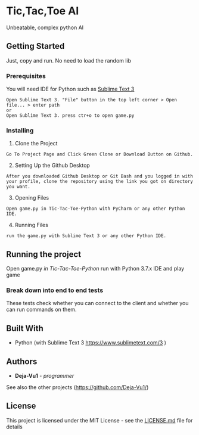 # Tic,Tac,Toe AI

Unbeatable, complex python AI


## Getting Started

Just, copy and run. No need to load the random lib

### Prerequisites

You will need IDE for Python such as [Sublime Text 3](https://www.sublimetext.com/3)

```
Open Sublime Text 3. "File" button in the top left corner > Open file... > enter path
or
Open Sublime Text 3. press ctr+o to open game.py
```

### Installing

1) Clone the Project

```
Go To Project Page and Click Green Clone or Download Button on Github.
```

2) Setting Up the Github Desktop

```
After you downloaded Github Desktop or Git Bash and you logged in with your profile, clone the repository using the link you got on directory you want.
```


3) Opening Files

```
Open game.py in Tic-Tac-Toe-Python with PyCharm or any other Python IDE.
```

4) Running Files

```
run the game.py with Sublime Text 3 or any other Python IDE.
```

## Running the project

Open game.py *in Tic-Tac-Toe-Python*
run with Python 3.7.x IDE
and play game

### Break down into end to end tests

These tests check whether you can connect to the client and whether you can run commands on them.

## Built With

* Python (with Sublime Text 3 https://www.sublimetext.com/3 )

## Authors

* **Deja-Vu1** - *programmer* 

See also the other projects (https://github.com/Deja-Vu1/)

## License

This project is licensed under the MIT License - see the [LICENSE.md](https://github.com/Deja-Vu1/Tic-Tac-Toe-Python/blob/master/LICENSE) file for details
